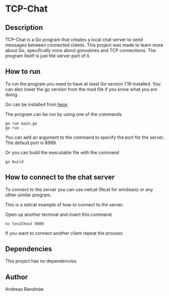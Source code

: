 # TCP-Chat

## Description

TCP-Chat is a Go program that creates a local chat server to send messages between connected clients.
This project was made to learn more about Go, specifically more about goroutines and TCP connections. The program itself is just the server part of it.

## How to run

To run the program you need to have at least Go version 1.19 installed. You can also lower the go version from the mod file if you know what you are doing.

Go can be installed from [here](https://go.dev/doc/install).

The program can be run by using one of the commands
```
go run main.go
go run .
```

You can add an argument to the command to specify the port for the server. The default port is 8989.

Or you can build the executable file with the command
``` 
go build
```

## How to connect to the chat server

To connect to the server you can use netcat (Ncat for windows) or any other similar program.

This is a netcat example of how to connect to the server.

Open up another terminal and insert this command.
```
nc localhost 8989
```

If you want to connect another client repeat the process.

## Dependencies

This project has no dependencies.

## Author

Andreas Randmäe